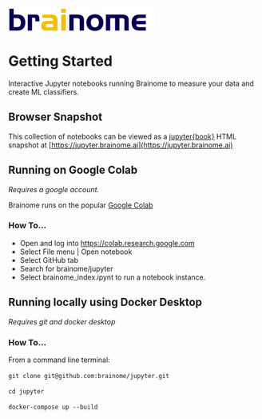 ![brainome logo](./images/brainome_logo.png)
# Getting Started
Interactive Jupyter notebooks running Brainome to measure your data and create ML classifiers.

## Browser Snapshot
This collection of notebooks can be viewed as a [jupyter{book}](https://jupyterbook.org/file-types/notebooks.html?highlight=notebooks#) HTML snapshot at [https://jupyter.brainome.ai](https://jupyter.brainome.ai)

## Running on Google Colab
_Requires a google account._

Brainome runs on the popular [Google Colab](https://colab.research.google.com/notebooks/intro.ipynb#recent=true)

### How To...
* Open and log into  https://colab.research.google.com
* Select File menu | Open notebook
* Select GitHub tab
* Search for brainome/jupyter
* Select brainome_index.ipynt to run a notebook instance.

## Running locally using Docker Desktop
_Requires git and docker desktop_
### How To...
From a command line terminal:

`git clone git@github.com:brainome/jupyter.git`

`cd jupyter`

`docker-compose up --build`